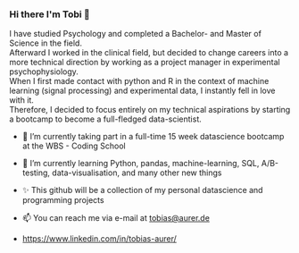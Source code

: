 ### Hi there I'm Tobi 👋

I have studied Psychology and completed a Bachelor- and Master of Science in the field.  
Afterward I worked in the clinical field, but decided to change careers into a more technical direction by working as a project manager in experimental psychophysiology.  
When I first made contact with python and R in the context of machine learning (signal processing) and experimental data, I instantly fell in love with it.  
Therefore, I decided to focus entirely on my technical aspirations by starting a bootcamp to become a full-fledged data-scientist. 

- 🔭 I’m currently taking part in a full-time 15 week datascience bootcamp at the WBS - Coding School
- 🌱 I’m currently learning Python, pandas, machine-learning, SQL, A/B-testing, data-visualisation, and many other new things 
- ✨ This github will be a collection of my personal datascience and programming projects  
    
- 📫 You can reach me via e-mail at tobias@aurer.de 
- https://www.linkedin.com/in/tobias-aurer/

<!--
**tobiasaurer/tobiasaurer** is a ✨ _special_ ✨ repository because its `README.md` (this file) appears on your GitHub profile.

Here are some ideas to get you started:

- 🔭 I’m currently working on ...
- 🌱 I’m currently learning ...
- 👯 I’m looking to collaborate on ...
- 🤔 I’m looking for help with ...
- 💬 Ask me about ...
- 📫 How to reach me: ...
- 😄 Pronouns: ...
- ⚡ Fun fact: ...
-->
